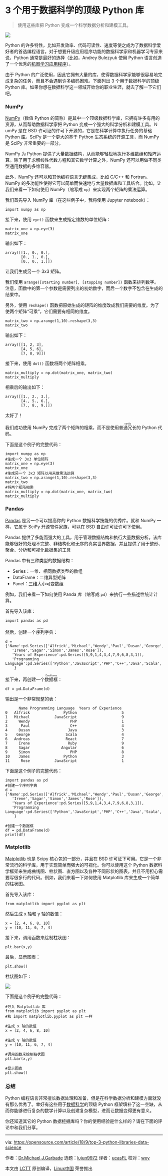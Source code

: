 3 个用于数据科学的顶级 Python 库
======

> 使用这些库把 Python 变成一个科学数据分析和建模工具。

![][7]

Python 的许多特性，比如开发效率、代码可读性、速度等使之成为了数据科学爱好者的首选编程语言。对于想要升级应用程序功能的数据科学家和机器学习专家来说，Python 通常是最好的选择（比如，Andrey Bulezyuk 使用 Python 语言创造了一个优秀的[机器学习应用程序][1]）。

由于 Python 的广泛使用，因此它拥有大量的库，使得数据科学家能够很容易地完成复杂的任务，而且不会遇到许多编码困难。下面列出 3 个用于数据科学的顶级 Python 库。如果你想在数据科学这一领域开始你的职业生涯，就去了解一下它们吧。

### NumPy

[NumPy][2]（数值 Python 的简称）是其中一个顶级数据科学库，它拥有许多有用的资源，从而帮助数据科学家把 Python 变成一个强大的科学分析和建模工具。ＮumPy 是在 BSD 许可证的许可下开源的，它是在科学计算中执行任务的基础 Python 库。SciPy 是一个更大的基于 Python 生态系统的开源工具，而 NumPy 是 SciPy 非常重要的一部分。

NumPy 为 Python 提供了大量数据结构，从而能够轻松地执行多维数组和矩阵运算。除了用于求解线性代数方程和其它数学计算之外，NumPy 还可以用做不同类型通用数据的多维容器。

此外，NumPy 还可以和其他编程语言无缝集成，比如 C/C++ 和 Fortran。NumPy 的多功能性使得它可以简单而快速地与大量数据库和工具结合。比如，让我们来看一下如何使用 NumPy（缩写成 `np`）来实现两个矩阵的乘法运算。

我们首先导入 NumPy 库（在这些例子中，我将使用 Jupyter notebook）：

```
import numpy as np
```

接下来，使用 `eye()` 函数来生成指定维数的单位矩阵：

```
matrix_one = np.eye(3)
matrix_one
```

输出如下：

```
array([[1., 0., 0.],
       [0., 1., 0.],
       [0., 0., 1.]])
```

让我们生成另一个 3x3 矩阵。

我们使用 `arange([starting number], [stopping number])` 函数来排列数字。注意，函数中的第一个参数是需要列出的初始数字，而后一个数字不包含在生成的结果中。

另外，使用 `reshape()` 函数把原始生成的矩阵的维度改成我们需要的维度。为了使两个矩阵“可乘”，它们需要有相同的维度。

```
matrix_two = np.arange(1,10).reshape(3,3)
matrix_two
```

输出如下：

```
array([[1, 2, 3],
       [4, 5, 6],
       [7, 8, 9]])
```

接下来，使用 `dot()` 函数将两个矩阵相乘。

```
matrix_multiply = np.dot(matrix_one, matrix_two)
matrix_multiply
```

相乘后的输出如下：

```
array([[1., 2., 3.],
       [4., 5., 6.],
       [7., 8., 9.]])
```

太好了！

我们成功使用 NumPy 完成了两个矩阵的相乘，而不是使用<ruby>普通冗长<rt>vanilla</rt></ruby>的 Python 代码。

下面是这个例子的完整代码：

```
import numpy as np
#生成一个 3x3 单位矩阵
matrix_one = np.eye(3)
matrix_one
#生成另一个 3x3 矩阵以用来做乘法运算
matrix_two = np.arange(1,10).reshape(3,3)
matrix_two
#将两个矩阵相乘
matrix_multiply = np.dot(matrix_one, matrix_two)
matrix_multiply
```

### Pandas

[Pandas][3] 是另一个可以提高你的 Python 数据科学技能的优秀库。就和 NumPy 一样，它属于 SciPy 开源软件家族，可以在 BSD 自由许可证许可下使用。

Pandas 提供了多能而强大的工具，用于管理数据结构和执行大量数据分析。该库能够很好的处理不完整、非结构化和无序的真实世界数据，并且提供了用于整形、聚合、分析和可视化数据集的工具

Pandas 中有三种类型的数据结构：

  * Series：一维、相同数据类型的数组
  * DataFrame：二维异型矩阵
  * Panel：三维大小可变数组

例如，我们来看一下如何使用 Panda 库（缩写成 `pd`）来执行一些描述性统计计算。

首先导入该库：

```
import pandas as pd
```

然后，创建一个<ruby>序列<rt>series</rt></ruby>字典：

```
d = {'Name':pd.Series(['Alfrick','Michael','Wendy','Paul','Dusan','George','Andreas',
   'Irene','Sagar','Simon','James','Rose']),
   'Years of Experience':pd.Series([5,9,1,4,3,4,7,9,6,8,3,1]),
   'Programming Language':pd.Series(['Python','JavaScript','PHP','C++','Java','Scala','React','Ruby','Angular','PHP','Python','JavaScript'])
    }
```

接下来，再创建一个<ruby>数据框<rt>DataFrame</rt></ruby>：

```
df = pd.DataFrame(d)
```

输出是一个非常规整的表：

```
      Name Programming Language  Years of Experience
0   Alfrick               Python                    5
1   Michael           JavaScript                    9
2     Wendy                  PHP                    1
3      Paul                  C++                    4
4     Dusan                 Java                    3
5    George                Scala                    4
6   Andreas                React                    7
7     Irene                 Ruby                    9
8     Sagar              Angular                    6
9     Simon                  PHP                    8
10    James               Python                    3
11     Rose           JavaScript                    1
```

下面是这个例子的完整代码：

```
import pandas as pd
#创建一个序列字典
d = {'Name':pd.Series(['Alfrick','Michael','Wendy','Paul','Dusan','George','Andreas',
   'Irene','Sagar','Simon','James','Rose']),
   'Years of Experience':pd.Series([5,9,1,4,3,4,7,9,6,8,3,1]),
   'Programming Language':pd.Series(['Python','JavaScript','PHP','C++','Java','Scala','React','Ruby','Angular','PHP','Python','JavaScript'])
    }

#创建一个数据框
df = pd.DataFrame(d)
print(df)
```

### Matplotlib

[Matplotlib][4] 也是 Scipy 核心包的一部分，并且在 BSD 许可证下可用。它是一个非常流行的科学库，用于实现简单而强大的可视化。你可以使用这个 Python 数据科学框架来生成曲线图、柱状图、直方图以及各种不同形状的图表，并且不用担心需要写很多行的代码。例如，我们来看一下如何使用 Matplotlib 库来生成一个简单的柱状图。

首先导入该库：

```
from matplotlib import pyplot as plt
```

然后生成 x 轴和 y 轴的数值：

```
x = [2, 4, 6, 8, 10]
y = [10, 11, 6, 7, 4]
```

接下来，调用函数来绘制柱状图：

```
plt.bar(x,y)
```

最后，显示图表：

```
plt.show()
```

柱状图如下：

![][6]

下面是这个例子的完整代码：

```
#导入 Matplotlib 库
from matplotlib import pyplot as plt
#和 import matplotlib.pyplot as plt 一样
 
#生成 x 轴的数值
x = [2, 4, 6, 8, 10]
 
#生成 y 轴的数值
y = [10, 11, 6, 7, 4]
 
#调用函数来绘制柱状图
plt.bar(x,y)
 
#显示图表
plt.show()
```

### 总结

Python 编程语言非常擅长数据处理和准备，但是在科学数据分析和建模方面就没有那么优秀了。幸好有这些用于[数据科学][5]的顶级 Python 框架填补了这一空缺，从而你能够进行复杂的数学计算以及创建复杂模型，进而让数据变得更有意义。

你还知道其它的 Python 数据挖掘库吗？你的使用经验是什么样的？请在下面的评论中和我们分享。

--------------------------------------------------------------------------------

via: https://opensource.com/article/18/9/top-3-python-libraries-data-science

作者：[Dr.Michael J.Garbade][a]
选题：[lujun9972](https://github.com/lujun9972)
译者：[ucasFL](https://github.com/ucasFL)
校对：[wxy](https://github.com/wxy)

本文由 [LCTT](https://github.com/LCTT/TranslateProject) 原创编译，[Linux中国](https://linux.cn/) 荣誉推出

[a]: https://opensource.com/users/drmjg
[1]: https://www.liveedu.tv/andreybu/REaxr-machine-learning-model-python-sklearn-kera/oPGdP-machine-learning-model-python-sklearn-kera/
[2]: http://www.numpy.org/
[3]: http://pandas.pydata.org/
[4]: https://matplotlib.org/
[5]: https://www.liveedu.tv/guides/data-science/
[6]: https://opensource.com/sites/default/files/uploads/matplotlib_barchart.png
[7]: https://opensource.com/sites/default/files/styles/image-full-size/public/lead-images/data_metrics_analytics_desktop_laptop.png?itok=9QXd7AUr
